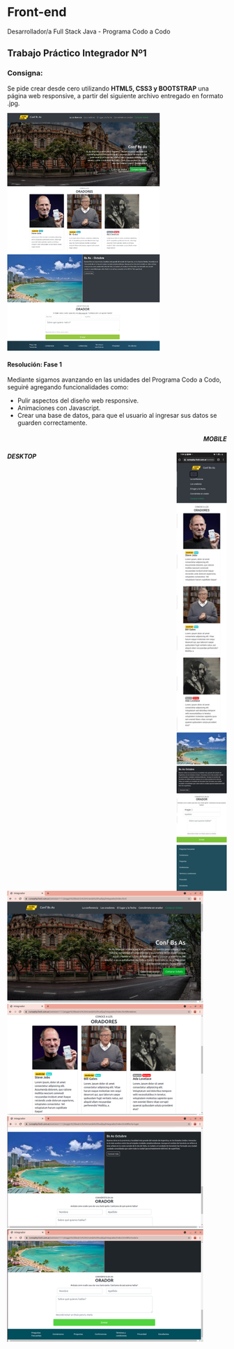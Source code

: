# Front-end
Desarrollador/a Full Stack Java - Programa Codo a Codo


<h2> Trabajo Práctico Integrador Nº1 </h2>

<h3><b>Consigna:</b></h3>

Se pide crear desde cero utilizando <b>HTML5, CSS3 y BOOTSTRAP</b> una página web responsive,
a partir del siguiente archivo entregado en formato .jpg.

<img src="screenshots/final_front_2021.jpg" width=350px>

<h4>Resolución: Fase 1 </h4>

Mediante sigamos avanzando en las unidades del Programa Codo a Codo, seguiré agregando funcionalidades como:
- Pulir aspectos del diseño web responsive.
- Animaciones con Javascript.
- Crear una base de datos, para que el usuario al ingresar sus datos se guarden correctamente.


<h5 align="right"> MOBILE </h5>
<img align="right" src="screenshots/Screen-celular.jpg" width=115px>
 
<h5>DESKTOP</h5>
<img src="screenshots/screen1.png" width=450px>
<img src="screenshots/screen2.png" width=450px>
<img src="screenshots/screen3.png" width=450px>
<img src="screenshots/screen4.png" width=450px>
